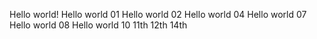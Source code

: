 Hello world!
Hello world 01
Hello world 02
Hello world 04
Hello world 07
Hello world 08
Hello world 10
11th
12th
14th
